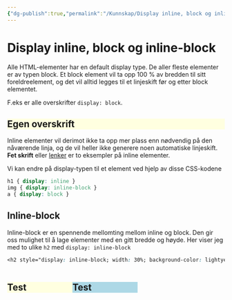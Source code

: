 ```yaml
---
{"dg-publish":true,"permalink":"/Kunnskap/Display inline, block og inline-block/","title":"Display inline, block og inline-block","tags":["it1","css"]}
---
```



# Display inline, block og inline-block
Alle HTML-elementer har en default display type. De aller fleste elementer er av typen block. Et block element vil ta opp 100 % av bredden til sitt foreldreelement, og det vil alltid legges til et linjeskift før og etter block elementet.

F.eks er alle overskrifter `display: block`.
<h2 style="background-color: lightyellow">Egen overskrift</h2>

Inline elementer vil derimot ikke ta opp mer plass enn nødvendig på den nåværende linja, og de vil heller ikke generere noen automatiske linjeskift. **Fet skrift** eller [lenker](https://stales-notater.vercel.app) er to eksempler på inline elementer.

Vi kan endre på display-typen til et element ved hjelp av disse CSS-kodene
```css
h1 { display: inline }
img { display: inline-block }
a { display: block }
```

## Inline-block
Inline-block er en spennende mellomting mellom inline og block. Den gir oss mulighet til å lage elementer med en gitt bredde og høyde. Her viser jeg med to ulike `h2` med `display: inline-block`

```css
<h2 style="display: inline-block; width: 30%; background-color: lightyellow">Test</h2><h2 style="display: inline-block; width: 30%; background-color: lightblue">Test</h2>
```

<h2 style="display: inline-block; width: 30%; background-color: lightyellow">Test</h2><h2 style="display: inline-block; width: 30%; background-color: lightblue">Test</h2>
